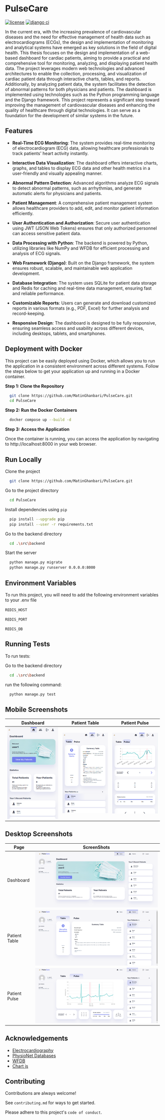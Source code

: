 
# PulseCare
[![license](https://img.shields.io/badge/License-MIT-green)](https://github.com/MatinGhanbari/PulseCare/raw/refs/heads/main/LICENSE)
[![django ci](https://github.com/MatinGhanbari/PulseCare/actions/workflows/django.yml/badge.svg)](https://github.com/MatinGhanbari/PulseCare/actions/workflows/django.yml)

In the current era, with the increasing prevalence of cardiovascular diseases and the need for effective management of health data such as electrocardiograms (ECGs), the design and implementation of monitoring and analytical systems have emerged as key solutions in the field of digital health. This thesis focuses on the design and implementation of a web-based dashboard for cardiac patients, aiming to provide a practical and comprehensive tool for monitoring, analyzing, and displaying patient health data. The project leverages modern web technologies and advanced architectures to enable the collection, processing, and visualization of cardiac patient data through interactive charts, tables, and reports. Additionally, by analyzing patient data, the system facilitates the detection of abnormal patterns for both physicians and patients. The dashboard is implemented using technologies such as the Python programming language and the Django framework. This project represents a significant step toward improving the management of cardiovascular diseases and enhancing the quality of healthcare through digital technologies. It can serve as a foundation for the development of similar systems in the future.

## Features

- **Real-Time ECG Monitoring**: The system provides real-time monitoring of electrocardiogram (ECG) data, allowing healthcare professionals to track patients' heart activity instantly.

- **Interactive Data Visualization**: The dashboard offers interactive charts, graphs, and tables to display ECG data and other health metrics in a user-friendly and visually appealing manner.

- **Abnormal Pattern Detection**: Advanced algorithms analyze ECG signals to detect abnormal patterns, such as arrhythmias, and generate automatic alerts for physicians and patients.

- **Patient Management**: A comprehensive patient management system allows healthcare providers to add, edit, and monitor patient information efficiently.

- **User Authentication and Authorization**: Secure user authentication using JWT (JSON Web Tokens) ensures that only authorized personnel can access sensitive patient data.

- **Data Processing with Python**: The backend is powered by Python, utilizing libraries like NumPy and WFDB for efficient processing and analysis of ECG signals.

- **Web Framework (Django)**: Built on the Django framework, the system ensures robust, scalable, and maintainable web application development.

- **Database Integration**: The system uses SQLite for patient data storage and Redis for caching and real-time data management, ensuring fast and reliable performance.

- **Customizable Reports**: Users can generate and download customized reports in various formats (e.g., PDF, Excel) for further analysis and record-keeping.

- **Responsive Design**: The dashboard is designed to be fully responsive, ensuring seamless access and usability across different devices, including desktops, tablets, and smartphones.
## Deployment with Docker

This project can be easily deployed using Docker, which allows you to run the application in a consistent environment across different systems. Follow the steps below to get your application up and running in a Docker container.

**Step 1: Clone the Repository**

```bash
  git clone https://github.com/MatinGhanbari/PulseCare.git
  cd PulseCare
```

**Step 2: Run the Docker Containers**

```bash
  docker compose up --build -d
```

**Step 3: Access the Application**

Once the container is running, you can access the application by navigating to http://localhost:8000 in your web browser.



    
## Run Locally

Clone the project

```bash
  git clone https://github.com/MatinGhanbari/PulseCare.git
```

Go to the project directory

```bash
  cd PulseCare
```

Install dependencies using `pip`

```bash
  pip install --upgrade pip
  pip install --user -r requirements.txt
```

Go to the backend directory

```bash
  cd .\src\backend
```

Start the server

```bash
  python manage.py migrate
  python manage.py runserver 0.0.0.0:8000
```


## Environment Variables

To run this project, you will need to add the following environment variables to your .env file

`REDIS_HOST`

`REDIS_PORT`

`REDIS_DB`


## Running Tests

To run tests:

Go to the backend directory
```bash
  cd .\src\backend
```

run the following command:

```bash
  python manage.py test
```


## Mobile Screenshots

Dashboard | Patient Table | Patient Pulse
--- | -- | --- 
![image](https://github.com/MatinGhanbari/PulseCare/raw/refs/heads/main/assets/images/screenshots/mobile/dashboard.png) | ![image](https://github.com/MatinGhanbari/PulseCare/raw/refs/heads/main/assets/images/screenshots/mobile/patient-table.png) | ![image](https://github.com/MatinGhanbari/PulseCare/raw/refs/heads/main/assets/images/screenshots/mobile/patients-pulse.png)

## Desktop Screenshots

Page | ScreenShots
--- | ---
Dashboard | ![image](https://github.com/MatinGhanbari/PulseCare/raw/refs/heads/main/assets/images/screenshots/desktop/dashboard.png)
Patient Table | ![image](https://github.com/MatinGhanbari/PulseCare/raw/refs/heads/main/assets/images/screenshots/desktop/patient-table.png)
Patient Pulse | ![image](https://github.com/MatinGhanbari/PulseCare/raw/refs/heads/main/assets/images/screenshots/desktop/patient-pulse.png)


## Acknowledgements

 - [Electrocardiography](https://en.wikipedia.org/w/index.php?title=Electrocardiography&oldid=1271573909)
 - [PhysioNet Databases](https://physionet.org/about/database/l)
 - [WFDB](https://archive.physionet.org/physiotools/wfdb.shtml)
 - [Chart js](https://www.chartjs.org/docs/latest/)
 

## Contributing

Contributions are always welcome!

See `contributing.md` for ways to get started.

Please adhere to this project's `code of conduct`.
